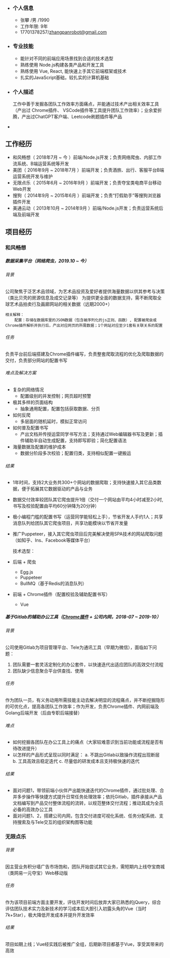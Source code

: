 - ### 个人信息
	- 张攀 /男 /1990
	- ⼯作年限: 9年
	- 17701378257/[zhangpanrobot@gmail.com](mailto:zhangpanrobot@gmail.com)
- ### 专业技能
	- 能针对不同的前端应用场景找到合适的技术选型
	- 熟练使⽤ Node.js构建各类产品和开发⼯具
	- 熟练使⽤ Vue, React, 能快速上手其它前端框架或技术
	- 扎实的JavaScript基础，较扎实的计算机基础
- ### 个人描述
  
  工作中善于发掘各团队⼯作效率⽅⾯痛点，并能通过技术产出相关效率⼯具（产出过 Chrome插件、 VSCode插件等工具提升团队⼯作效率）；业余爱折腾，产出过ChatGPT客户端、Leetcode刷题插件等产品
-
## 工作经历
- 和⻛畅想（ 2018年7⽉ ~ 今 ）前端/Node.js开发；负责网络爬虫、内部工作流系统、B端运营系统等开发
- 美团（ 2016年9⽉ ~ 2018年7⽉ ）前端开发；负责酒旅、出行、客服平台B端运营系统开发与维护
- ⽆限点乐（ 2015年6⽉ ~ 2016年9⽉ ）前端开发；负责夺宝类电商平台移动Web开发
- 搜狗（ 2014年9⽉ ~ 2015年6⽉ ）前端开发；负责“打假助手”等搜狗浏览器插件开发
- 美通云动（ 2013年10⽉ ~ 2014年9⽉ ）前端/Node.js开发；负责运营系统后端及前端开发
## 项目经历
### 和风畅想
##### 数据采集平台（网络爬虫，2019.10 ~ 今）
###### 背景
公司聚焦于泛艺术品领域，为艺术品投资及爱好者提供海量数据以供其参考与决策（类比贝壳的房源信息及成交记录等） 
为提供更全面的数据支持，需不断爬取全球艺术品拍卖行及画廊网站的相关数据（远期2000+）
```
相关解释：
    配置：存储在数据库里的JSON数据（包含被序列化的js正则、函数）, 配置被爬虫或Chrome插件解析并执行后，产出对应网页的所需数据；1个网站对应至少1套有关联关系的配置
```
###### 任务
负责平台前后端搭建及Chrome插件编写，负责整套爬取流程的优化及爬取数据的交付，负责部分网站的配置书写
###### 难点及解决方案
- 复杂的网络情况
	- 配置级别的并发控制；网页超时预警
- 极其多样的页面结构
	- 抽象通用配置，配置包括获取数据、分页
- 如何反爬
	- 多层面的随机延时，模拟正常访问
- 如何普及配置书写
	- 产出文档并传授运营同学书写方法；支持通过Web编辑器书写及更新；插件辅助半自动生成配置，支持即写即验；简化配置语法
- 海量数据及配置的维护成本
	- 数据分阶段多次校验；配置归类，支持相似配置一键搬运
###### 结果
- 1年时间，支持2大业务共300+个网站的数据爬取；支持快速接入其它品类数据，便于拓展其它数据驱动的产品与业务
- 数据交付效率较团队其它爬虫提升1倍（交付一个网站由平均4小时减至2小时,书写及校验配置由平均60分钟降为20分钟）
- 极小编程门槛的配置书写（运营同学能轻松上手），节省开发人手约1人；共享消息队列给团队其它爬虫项目，共享功能模块以节省开发量
- 推广Puppeteer，接入其它爬虫项目后完美解决使用SPA技术的网站爬取问题（如知乎、Ins、Facebook等媒体平台）
  
  技术选型：
- 后端 + 爬虫
	- Egg.js
	- Puppeteer
	- BullMQ（基于Redis的消息队列）
- 前端 + Chrome插件（配置校验及辅助配置书写）
	- Vue
##### 基于Gitlab的辅助办公工具（[Chrome插件](https://chrome.google.com/webstore/detail/gitlab-issue-management/kgodmmobbphipbjlmclnnhnkddjcfhgl) + 公司内网，2018-07 ~ 2019-10）
###### 背景
公司使用Gitlab为项目管理平台、Tele为通讯工具（早期为微信），面临如下问题：
1. 团队需要一套灵活定制化的办公套件，以快速迭代出适应团队的高效交付流程
2. 团队缺少信息聚合平台供查找、使用
###### 任务
作为团队一员，有义务动用所需技能主动去解决明显的流程痛点，并不断挖掘隐形的可优化点，提高各团队工作效率；作为开发，负责Chrome插件、内网前端及Golang后端开发（后由专职后端接替）
###### 难点
- 如何挖掘各团队在办公工具上的痛点（大家较难意识到当前功能或流程是否有待改进提升）
- 以怎样的产品形式呈现以同时满足：
  a. 不跳出Gitlab以致操作流程出现断层
  b. 工具高效且稳定迭代
  c. 尽量低的研发成本且支持极快速的迭代
###### 结果
- 面对问题1，带领前端小伙伴产出能快速迭代的Chrome插件，通过批处理、合并多步操作等快捷方式提升日常任务处理效率；依托Gitlab，插件承接从产品文档编写到产品交付整体流程的流转，以规范整体交付流程；推动其成为全员必备的高效办公工具
- 面对问题1、2，搭建公司内网，包含交付进度可视化系统、任务分配系统、支持搜索及与Tele交互的组织架构图等功能
### 无限点乐
###### 背景
因主营业务积分墙广告市场饱和，团队开始尝试其它业务，需短期内上线夺宝商城（类网易一元夺宝）Web移动版
###### 任务
作为该项目前端方面主要开发，评估开发时间后放弃大家已熟悉的jQuery，综合评估团队技术实力及新技术的学习成本后大胆引入初露头角的Vue（当时7k+Star），极大降低开发成本并提升开发效率
###### 结果
项目如期上线；Vue经实践后被推广全组，后期新项目都基于Vue，享受其带来的高效
